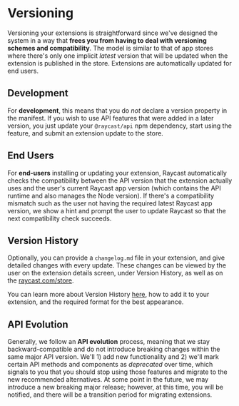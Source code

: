 # Versioning

Versioning your extensions is straightforward since we've designed the system in a way that **frees you from having to deal with versioning schemes and compatibility**. The model is similar to that of app stores where there's only one implicit _latest_ version that will be updated when the extension is published in the store. Extensions are automatically updated for end users.

## Development

For **development**, this means that you do _not_ declare a version property in the manifest. If you wish to use API features that were added in a later version, you just update your `@raycast/api` npm dependency, start using the feature, and submit an extension update to the store.

## End Users

For **end-users** installing or updating your extension, Raycast automatically checks the compatibility between the API version that the extension actually uses and the user's current Raycast app version (which contains the API runtime and also manages the Node version). If there's a compatibility mismatch such as the user not having the required latest Raycast app version, we show a hint and prompt the user to update Raycast so that the next compatibility check succeeds.

## Version History

Optionally, you can provide a `changelog.md` file in your extension, and give detailed changes with every update. These changes can be viewed by the user on the extension details screen, under Version History, as well as on the [raycast.com/store](https://raycast.com/store).

You can learn more about Version History [here](../ji-chu/prepare-an-extension-for-store.md#version-history), how to add it to your extension, and the required format for the best appearance.

## API Evolution

Generally, we follow an **API evolution** process, meaning that we stay backward-compatible and do not introduce breaking changes within the same major API version. We'll 1) add new functionality and 2) we'll mark certain API methods and components as _deprecated_ over time, which signals to you that you should stop using those features and migrate to the new recommended alternatives. At some point in the future, we may introduce a new breaking major release; however, at this time, you will be notified, and there will be a transition period for migrating extensions.
